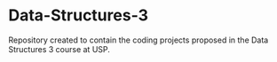 # Data-Structures-3
Repository created to contain the coding projects proposed in the Data Structures 3 course at USP.
